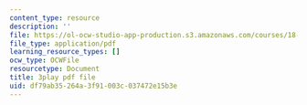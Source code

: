 ```yaml
---
content_type: resource
description: ''
file: https://ol-ocw-studio-app-production.s3.amazonaws.com/courses/18-03sc-differential-equations-fall-2011/df79ab35264a3f91003c037472e15b3e_zNPK_t03zds.pdf
file_type: application/pdf
learning_resource_types: []
ocw_type: OCWFile
resourcetype: Document
title: 3play pdf file
uid: df79ab35-264a-3f91-003c-037472e15b3e
---
```

